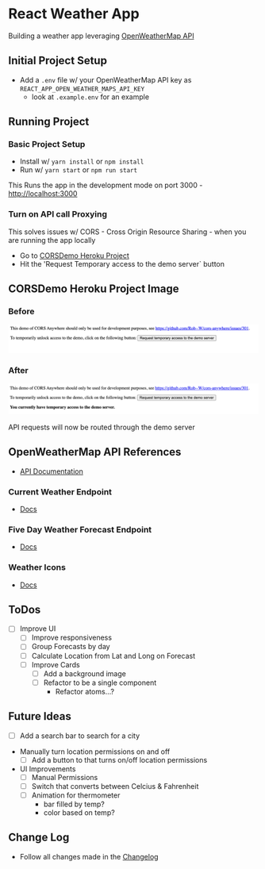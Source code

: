 # React Weather App

Building a weather app leveraging [OpenWeatherMap API](https://openweathermap.org/api)

## Initial Project Setup

- Add a `.env` file w/ your OpenWeatherMap API key as `REACT_APP_OPEN_WEATHER_MAPS_API_KEY`
  - look at `.example.env` for an example

## Running Project

  ### Basic Project Setup
  - Install w/ `yarn install` or `npm install`
  - Run w/ `yarn start` or `npm run start`

  This Runs the app in the development mode on port 3000 - [http://localhost:3000](http://localhost:3000)

  ### Turn on API call Proxying
  This solves issues w/ CORS - Cross Origin Resource Sharing - when you are running the app locally
  - Go to [CORSDemo Heroku Project](https://cors-anywhere.herokuapp.com/corsdemo)
  - Hit the 'Request Temporary access to the demo server` button

  ## CORSDemo Heroku Project Image

  ### Before
  ![image](./cors_docs_before.png)
  ### After
  ![image](./cors_docs_after.png)

  API requests will now be routed through the demo server

## OpenWeatherMap API References
  - [API Documentation](https://openweathermap.org/api)

  ### Current Weather Endpoint
  - [Docs](https://openweathermap.org/current)

  ### Five Day Weather Forecast Endpoint
  - [Docs](https://openweathermap.org/forecast5)

  ### Weather Icons
  - [Docs](https://openweathermap.org/weather-conditions)

## ToDos
- [ ] Improve UI
  - [ ] Improve responsiveness
  - [ ] Group Forecasts by day
  - [ ] Calculate Location from Lat and Long on Forecast
  - [ ] Improve Cards
    - [ ] Add a background image
    - [ ] Refactor to be a single component
      - Refactor atoms...?

## Future Ideas
- [ ] Add a search bar to search for a city
- Manually turn location permissions on and off
  - [ ] Add a button to that turns on/off location permissions
- UI Improvements
  - [ ] Manual Permissions
  - [ ] Switch that converts between Celcius & Fahrenheit
  - [ ] Animation for thermometer
    - bar filled by temp?
    - color based on temp?

## Change Log
- Follow all changes made in the [Changelog](./CHANGELOG.md)
